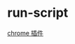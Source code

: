 # run-script
[chrome 插件](https://chrome.google.com/webstore/detail/run-script/gddnebgjhlhediiojefadmljmnjfomak) 
